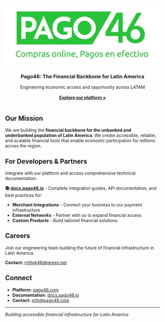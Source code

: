 <p align="center">
  <a href="https://pago46.com/">
    <img src="profile/assets/img/logo.png" alt="Logo" height="200">
  </a>

  <h3 align="center">Pago46: The Financial Backbone for Latin America</h3>

  <p align="center">
    Engineering economic access and opportunity across LATAM
    <br />
    <br />
    <a href="https://pago46.com/"><strong>Explore our platform »</strong></a>
    <br />
    <br />
  </p>
</p>

## Our Mission

We are building the **financial backbone for the unbanked and underbanked population of Latin America**. We create accessible, reliable, and scalable financial tools that enable economic participation for millions across the region.

## For Developers & Partners

Integrate with our platform and access comprehensive technical documentation:

**📚 [docs.pago46.io](https://docs.pago46.io)** - Complete integration guides, API documentation, and best practices for:
- **Merchant Integrations** - Connect your business to our payment infrastructure
- **External Networks** - Partner with us to expand financial access
- **Custom Products** - Build tailored financial solutions

## Careers

Join our engineering team building the future of financial infrastructure in Latin America.

**Contact:** [rrhh@46degrees.net](mailto:rrhh@46degrees.net)

## Connect

- **Platform:** [pago46.com](https://pago46.com/)
- **Documentation:** [docs.pago46.io](https://docs.pago46.io)
- **Contact:** [info@pago46.com](mailto:info@pago46.com)

---

*Building accessible financial infrastructure for Latin America*
